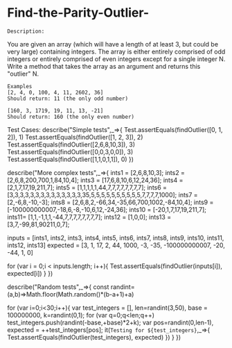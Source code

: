 # Find-the-Parity-Outlier-

    Description:
You are given an array (which will have a length of at least 3, but could be very large) containing integers. The array is either entirely comprised of odd integers or entirely comprised of even integers except for a single integer N. Write a method that takes the array as an argument and returns this "outlier" N.

    Examples
    [2, 4, 0, 100, 4, 11, 2602, 36]
    Should return: 11 (the only odd number)

    [160, 3, 1719, 19, 11, 13, -21]
    Should return: 160 (the only even number)











Test Cases:
describe("Simple tests",_=>{
Test.assertEquals(findOutlier([0, 1, 2]), 1)
Test.assertEquals(findOutlier([1, 2, 3]), 2)
Test.assertEquals(findOutlier([2,6,8,10,3]), 3)
Test.assertEquals(findOutlier([0,0,3,0,0]), 3)
Test.assertEquals(findOutlier([1,1,0,1,1]), 0)
})

describe("More complex tests",_=>{
  ints1 = [2,6,8,10,3];
  ints2 = [2,6,8,200,700,1,84,10,4];
  ints3 = [17,6,8,10,6,12,24,36];
  ints4 = [2,1,7,17,19,211,7];
  ints5 = [1,1,1,1,1,44,7,7,7,7,7,7,7,7];
  ints6 = [3,3,3,3,3,3,3,3,3,3,3,3,3,3,35,5,5,5,5,5,5,5,5,5,5,7,7,7,7,1000];
  ints7 = [2,-6,8,-10,-3];
  ints8 = [2,6,8,2,-66,34,-35,66,700,1002,-84,10,4];
  ints9 = [-100000000007,-18,6,-8,-10,6,12,-24,36];
  ints10 = [-20,1,7,17,19,211,7];
  ints11= [1,1,-1,1,1,-44,7,7,7,7,7,7,7,7];
  ints12 = [1,0,0];
  ints13 = [3,7,-99,81,90211,0,7];
  
  inputs = [ints1, ints2, ints3, ints4, ints5, ints6, ints7, ints8, ints9, ints10, ints11, ints12, ints13]
  expected = [3, 1, 17, 2, 44, 1000, -3, -35, -100000000007, -20, -44, 1, 0]
  
  for (var i = 0;i < inputs.length; i++){
    Test.assertEquals(findOutlier(inputs[i]), expected[i])
  }
})

describe("Random tests",_=>{
const randint=(a,b)=>Math.floor(Math.random()*(b-a+1)+a)

for (var i=0;i<30;i++){
    var test_integers = [], len=randint(3,50), base = 100000000, k=randint(0,1);
    for (var q=0;q<len;q++) test_integers.push(randint(-base,+base)*2+k);
    var pos=randint(0,len-1),
    expected = ++test_integers[pos];
    it(`Testing for ${test_integers}`,_=>{
    Test.assertEquals(findOutlier(test_integers), expected)
    })
}
})
